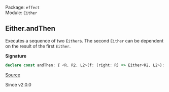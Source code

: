 Package: `effect`<br />
Module: `Either`<br />

## Either.andThen

Executes a sequence of two `Either`s. The second `Either` can be dependent on the result of the first `Either`.

**Signature**

```ts
declare const andThen: { <R, R2, L2>(f: (right: R) => Either<R2, L2>): <L>(self: Either<R, L>) => Either<R2, L | L2>; <R2, L2>(f: Either<R2, L2>): <L, R1>(self: Either<R1, L>) => Either<R2, L | L2>; <R, R2>(f: (right: R) => R2): <L>(self: Either<R, L>) => Either<R2, L>; <R2>(right: NotFunction<R2>): <R1, L>(self: Either<R1, L>) => Either<R2, L>; <R, L, R2, L2>(self: Either<R, L>, f: (right: R) => Either<R2, L2>): Either<R2, L | L2>; <R, L, R2, L2>(self: Either<R, L>, f: Either<R2, L2>): Either<R2, L | L2>; <R, L, R2>(self: Either<R, L>, f: (right: R) => R2): Either<R2, L>; <R, L, R2>(self: Either<R, L>, f: NotFunction<R2>): Either<R2, L>; }
```

[Source](https://github.com/Effect-TS/effect/tree/main/packages/effect/src/Either.ts#L662)

Since v2.0.0